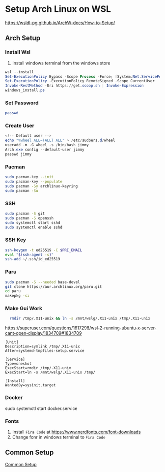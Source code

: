 # Setup Arch Linux on WSL
https://wsldl-pg.github.io/ArchW-docs/How-to-Setup/

## Arch Setup

### Install Wsl

1. Install windows terminal from the windows store

```powershell
wsl --install
Set-ExecutionPolicy Bypass -Scope Process -Force; [System.Net.ServicePointManager]::SecurityProtocol = [System.Net.ServicePointManager]::SecurityProtocol -bor 3072; iex ((New-Object System.Net.WebClient).DownloadString('https://community.chocolatey.org/install.ps1'))
Set-ExecutionPolicy -ExecutionPolicy RemoteSigned -Scope CurrentUser
Invoke-RestMethod -Uri https://get.scoop.sh | Invoke-Expression
windows_install.ps
```

### Set Password

```sh
passwd
```

### Create User

```powershell
<!-- Default user -->
echo "%wheel ALL=(ALL) ALL" > /etc/sudoers.d/wheel
useradd -m -G wheel -s /bin/bash jimmy
Arch.exe config --default-user jimmy
passwd jimmy
```

### Pacman

```sh
sudo pacman-key --init
sudo pacman-key --populate
sudo pacman -Sy archlinux-keyring
sudo pacman -Su
```

### SSH

```sh
sudo pacman -S git
sudo pacman -S openssh
sudo systemctl start sshd
sudo systemctl enable sshd
```

### SSH Key

```sh
ssh-keygen -t ed25519 -C $PRI_EMAIL
eval "$(ssh-agent -s)"
ssh-add ~/.ssh/id_ed25519
```

### Paru

```sh
sudo pacman -S --needed base-devel
git clone https://aur.archlinux.org/paru.git
cd paru
makepkg -si
```

### Make Gui Work

```sh
  rmdir /tmp/.X11-unix && ln -s /mnt/wslg/.X11-unix /tmp/.X11-unix
```

https://superuser.com/questions/1617298/wsl-2-running-ubuntu-x-server-cant-open-display/1834709#1834709

```
[Unit]
Description=symlink /tmp/.X11-unix
After=systemd-tmpfiles-setup.service

[Service]
Type=oneshot
ExecStart=rmdir /tmp/.X11-unix
ExecStart=ln -s /mnt/wslg/.X11-unix /tmp/

[Install]
WantedBy=sysinit.target
```

### Docker
sudo systemctl start docker.service

### Fonts

1. Install `Fira Code` at https://www.nerdfonts.com/font-downloads
2. Change fonr in windows terminal to `Fira Code`

## Common Setup

[Common Setup](./setup_common.md)

